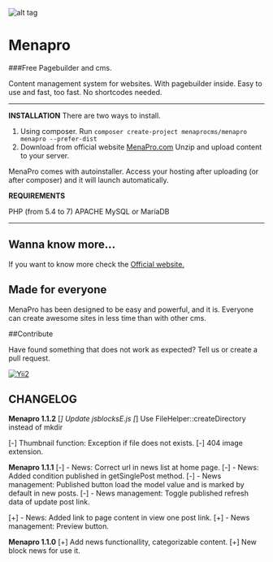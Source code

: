 ![alt tag](https://github.com/Menaprocms/menapro/blob/master/img/logo.png)

Menapro
=======

###Free Pagebuilder and cms.

Content management system for websites. With pagebuilder inside. Easy to use and fast, too fast. No shortcodes needed.

----------	

**INSTALLATION**
There are two ways to install. 

1. Using composer.
    Run `composer create-project menaprocms/menapro menapro --prefer-dist`
2. Download from official website [MenaPro.com](http://menapro.com)
	Unzip and upload content to your server. 


MenaPro comes with autoinstaller. Access your hosting after uploading (or after composer)  and it will launch automatically.

**REQUIREMENTS**

PHP (from 5.4 to 7)
APACHE
MySQL or MaríaDB


----------

Wanna know more...
------------------

If you want to know more check the [Official website.](http://menapro.com)


Made for everyone
-----------------

MenaPro has been designed to be easy and powerful, and it is. Everyone can create awesome sites in less time than with other cms.

##Contribute

Have found something that does not work as expected? Tell us or create a pull request.



[![Yii2](https://img.shields.io/badge/Powered_by-Yii_Framework-green.svg?style=flat)](http://www.yiiframework.com/)

CHANGELOG
---------
**Menapro 1.1.2**
[*] Update jsblocksE.js
[*] Use FileHelper::createDirectory instead of mkdir

[-] Thumbnail function: Exception if file does not exists.
[-] 404 image extension.

**Menapro 1.1.1**
[-] - News: Correct url in news list at home page.
[-] - News: Added condition published in getSinglePost method.
[-] - News management: Published button load the model value and is marked by default in new posts.
[-] - News management: Toggle published refresh data of update post link.

[+] - News: Added link to page content in view one post link.
[+] - News management: Preview button.

**Menapro 1.1.0**
[+] Add news functionallity, categorizable content.
[+] New block news for use it.




